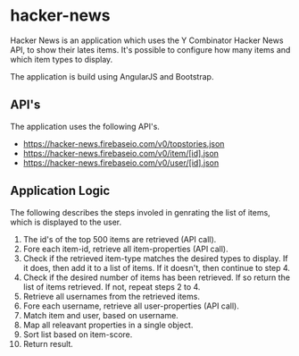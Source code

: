# hacker-news

Hacker News is an application which uses the Y Combinator Hacker News API, to show their lates items.
It's possible to configure how many items and which item types to display.

The application is build using AngularJS and Bootstrap.

## API's
The application uses the following API's.

- https://hacker-news.firebaseio.com/v0/topstories.json
- https://hacker-news.firebaseio.com/v0/item/[id].json
- https://hacker-news.firebaseio.com/v0/user/[id].json

## Application Logic
The following describes the steps involed in genrating the list of items, which is displayed to the user.

1. The id's of the top 500 items are retrieved (API call). 
2. Fore each item-id, retrieve all item-properties (API call).
3. Check if the retrieved item-type matches the desired types to display. If it does, then add it to a list of items. If it doesn't, then continue to step 4.
4. Check if the desired number of items has been retrieved. If so return the list of items retrieved. If not, repeat steps 2 to 4.
5. Retrieve all usernames from the retrieved items.
6. Fore each username, retrieve all user-properties (API call).
7. Match item and user, based on username.
8. Map all releavant properties in a single object.
9. Sort list based on item-score.
10. Return result.